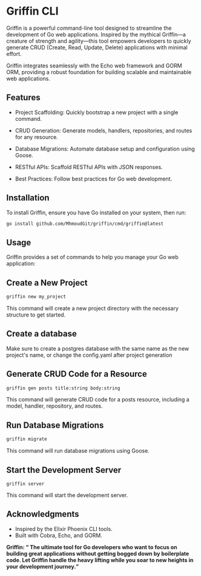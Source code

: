# Griffin CLI
Griffin is a powerful command-line tool designed to streamline the development of Go web applications. Inspired by the mythical Griffin—a creature of strength and agility—this tool empowers developers to quickly generate CRUD (Create, Read, Update, Delete) applications with minimal effort. 

Griffin integrates seamlessly with the Echo web framework and GORM ORM, providing a robust foundation for building scalable and maintainable web applications.

## Features
- Project Scaffolding: Quickly bootstrap a new project with a single command.

- CRUD Generation: Generate models, handlers, repositories, and routes for any resource.

- Database Migrations: Automate database setup and configuration using Goose.

- RESTful APIs: Scaffold RESTful APIs with JSON responses.

- Best Practices: Follow best practices for Go web development.

## Installation
To install Griffin, ensure you have Go installed on your system, then run:
```bash
go install github.com/MhmoudGit/griffin/cmd/griffin@latest
```
## Usage
Griffin provides a set of commands to help you manage your Go web application:

## Create a New Project
```bash
griffin new my_project
```
This command will create a new project directory with the necessary structure to get started.

## Create a database
Make sure to create a postgres database with the same name as the new project's name, or change the config.yaml after project generation

## Generate CRUD Code for a Resource
```bash 
griffin gen posts title:string body:string
```
This command will generate CRUD code for a posts resource, including a model, handler, repository, and routes.

## Run Database Migrations
```bash
griffin migrate
```
This command will run database migrations using Goose.

## Start the Development Server
```
griffin server
```
This command will start the development server.

## Acknowledgments
- Inspired by the Elixir Phoenix CLI tools.
- Built with Cobra, Echo, and GORM.

<b>Griffin<b>: <q> The ultimate tool for Go developers who want to focus on building great applications without getting bogged down by boilerplate code. Let Griffin handle the heavy lifting while you soar to new heights in your development journey.
